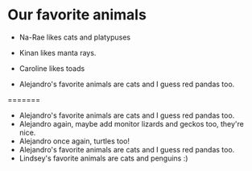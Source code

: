 # Our favorite animals

- Na-Rae likes cats and platypuses
- Kinan likes manta rays.



- Caroline likes toads

- Alejandro's favorite animals are cats and I guess red pandas too.

=======
- Alejandro's favorite animals are cats and I guess red pandas too.
- Alejandro again, maybe add monitor lizards and geckos too, they're nice.
- Alejandro once again, turtles too!
- Alejandro's favorite animals are cats and I guess red pandas too.
- Lindsey's favorite animals are cats and penguins :) 

